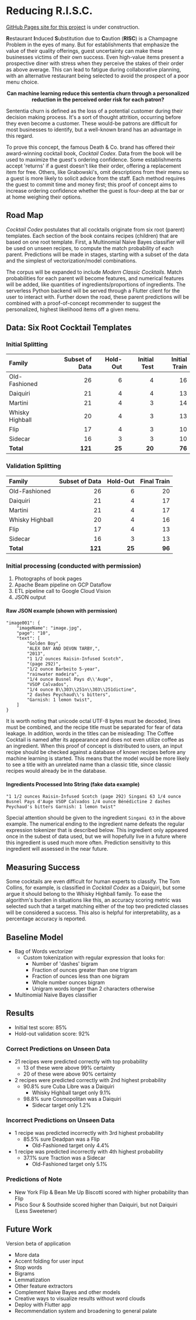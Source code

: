 # Reducing R.I.S.C.

[GitHub Pages site for this project](https://wstoffers.github.io/codex/) is under construction.

**R**estaurant **I**nduced **S**ubstitution due to **C**aution (**RISC**) is a Champagne Problem in the eyes of many. But for establishments that emphasize the value of their quality offerings, guest uncertainty can make these businesses victims of their own success. Even high-value items present a prospective diner with stress when they perceive the stakes of their order as above average. This can lead to fatigue during collaborative planning, with an alternative restaurant being selected to avoid the prospect of a poor menu choice.

<p align="center">
    <b>Can machine learning reduce this sententia churn through a personalized reduction in the perceived order risk for each patron?</b>
</p>

Sententia churn is defined as the loss of a potential customer during their decision making process. It's a sort of thought attrition, occurring before they even become a customer. These would-be patrons are difficult for most businesses to identify, but a well-known brand has an advantage in this regard.

To prove this concept, the famous Death & Co. brand has offered their award-winning cocktail book, *Cocktail Codex*. Data from the book will be used to maximize the guest's ordering confidence. Some establishments accept 'returns' if a guest doesn't like their order, offering a replacement item for free. Others, like Grabowski's, omit descriptions from their menu so a guest is more likely to solicit advice from the staff. Each method requires the guest to commit time and money first; this proof of concept aims to increase ordering confidence whether the guest is four-deep at the bar or at home weighing their options.

## Road Map

*Cocktail Codex* postulates that all cocktails originate from six root (parent) templates. Each section of the book contains recipes (children) that are based on one root template. First, a Multinomial Naive Bayes classifier will be used on unseen recipes, to compute the match probability of each parent. Predictions will be made in stages, starting with a subset of the data and the simplest of vectorization/model combinations.

The corpus will be expanded to include *Modern Classic Cocktails*. Match probabilities for each parent will become features, and numerical features will be added, like quantities of ingredients/proportions of ingredients. The serverless Python backend will be served through a Flutter client for the user to interact with. Further down the road, these parent predictions will be combined with a proof-of-concept recommender to suggest the personalized, highest likelihood items off a given menu.

## Data: Six Root Cocktail Templates

### Initial Splitting

| **Family**       | Subset of Data | Hold-Out    | Initial Test | Initial Train   |
|:-----------------|---------------:|------------:|-------------:|----------------:|
| Old-Fashioned    | 26             | 6           | 4            | 16              |
| Daiquiri         | 21             | 4           | 4            | 13              | 
| Martini          | 21             | 4           | 3            | 14              |
| Whisky Highball  | 20             | 4           | 3            | 13              |
| Flip             | 17             | 4           | 3            | 10              |
| Sidecar          | 16             | 3           | 3            | 10              |
| **Total**        | **121**        | **25**      | **20**       | **76**          |

### Validation Splitting

| **Family**       | Subset of Data | Hold-Out    | Final Train  |
|:-----------------|---------------:|------------:|-------------:|
| Old-Fashioned    | 26             | 6           | 20           |
| Daiquiri         | 21             | 4           | 17           |
| Martini          | 21             | 4           | 17           |
| Whisky Highball  | 20             | 4           | 16           |
| Flip             | 17             | 4           | 13           |
| Sidecar          | 16             | 3           | 13           |
| **Total**        | **121**        | **25**      | **96**       |

### Initial processing (conducted with permission)
1. Photographs of book pages
2. Apache Beam pipeline on GCP Dataflow
3. ETL pipeline call to Google Cloud Vision
4. JSON output

#### Raw JSON example (shown with permission)
```
"image001": {
    "imageName": "image.jpg",
    "page": "10",
    "text": [
        "Golden Boy",
        "ALEX DAY AND DEVON TARBY,",
        "2013",
        "1 1/2 ounces Raisin-Infused Scotch",
        "(page 292)",
        "1/2 ounce Barbeito 5-year",
        "rainwater madeira",
        "1/4 ounce Busnel Pays d\\'Auge",
        "VSOP Calvados",
        "1/4 ounce B\\303\\251n\\303\\251dictine",
        "2 dashes Peychaud\\'s bitters",
        "Garnish: 1 lemon twist",
    ]
}
```

It is worth noting that unicode octal UTF-8 bytes must be decoded, lines must be combined, and the recipe title must be separated for fear of data leakage. In addition, words in the titles can be misleading: The Coffee Cocktail is named after its appearance and does not even utilize coffee as an ingredient. When this proof of concept is distributed to users, an input recipe should be checked against a database of known recipes before any machine learning is started. This means that the model would be more likely to see a title with an unrelated name than a classic title, since classic recipes would already be in the database.

#### Ingredients Processed Into String (fake data example)
```
"1 1/2 ounces Raisin-Infused Scotch (page 292) Singani 63 1/4 ounce Busnel Pays d'Auge VSOP Calvados 1/4 ounce Bénédictine 2 dashes Peychaud's bitters Garnish: 1 lemon twist"
```

Special attention should be given to the ingredient `Singani 63` in the above example. The numerical ending to the ingredient name defeats the regular expression tokenizer that is described below. This ingredient only appeared once in the subest of data used, but we will hopefully live in a future where this ingredient is used much more often. Prediction sensitivity to this ingredient will assessed in the near future.

## Measuring Success

Some cocktails are even difficult for human experts to classify. The Tom Collins, for example, is classified in *Cocktail Codex* as a Daiquiri, but some argue it should belong to the Whisky Highball family. To ease the algorithm's burden in situations like this, an accuracy scoring metric was selected such that a target matching either of the top two predicted classes will be considered a success. This also is helpful for interpretability, as a percentage accuracy is reported.

## Baseline Model

- Bag of Words vectorizer
    - Custom tokenization with regular expression that looks for:
        - Number of 'dashes' bigram
        - Fraction of ounces greater than one trigram
        - Fraction of ounces less than one bigram
        - Whole number ounces bigram
        - Unigram words longer than 2 characters otherwise
- Multinomial Naive Bayes classifier

## Results

- Initial test score: 85%
- Hold-out validation score: 92%

### Correct Predictions on Unseen Data
- 21 recipes were predicted correctly with top probability
    - 13 of these were above 99% certainty
    - 20 of these were above 90% certainty
- 2 recipes were predicted correctly with 2nd highest probability
    - 90.8% sure Cuba Libre was a Daiquiri
        - Whisky Highball target only 9.1%
    - 98.8% sure Cosmopolitan was a Daiquiri
        - Sidecar target only 1.2%

### Incorrect Predictions on Unseen Data
- 1 recipe was predicted incorrectly with 3rd highest probability
    - 85.5% sure Deadpan was a Flip
        - Old-Fashioned target only 4.4%
- 1 recipe was predicted incorrectly with 4th highest probability
    - 37.1% sure Traction was a Sidecar
        - Old-Fashioned target only 5.1%

### Predictions of Note
- New York Flip & Bean Me Up Biscotti scored with higher probability than Flip
- Pisco Sour & Southside scored higher than Daiquiri, but not Daiquiri (Less Sweetener)

## Future Work
Version beta of application
- More data
- Accent folding for user input
- Stop words
- Bigrams
- Lemmatization
- Other feature extractors
- Complement Naive Bayes and other models
- Creative ways to visualize results without word clouds
- Deploy with Flutter app
- Recommendation system and broadening to general palate